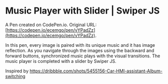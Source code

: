 # Music Player with Slider | Swiper JS

A Pen created on CodePen.io. Original URL: [https://codepen.io/ecemgo/pen/vYPadZz](https://codepen.io/ecemgo/pen/vYPadZz).

In this pen, every image is paired with its unique music and it has image reflection. As you navigate through the images using the backward and forward buttons, synchronized music plays with the visual transitions. The music player is completed with a slider by Swiper JS.

Inspired by https://dribbble.com/shots/5455156-Car-HMI-assistant-Album-switching